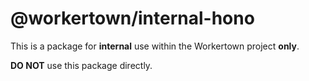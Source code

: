 # @workertown/internal-hono

This is a package for **internal** use within the Workertown project **only**.

**DO NOT** use this package directly.
